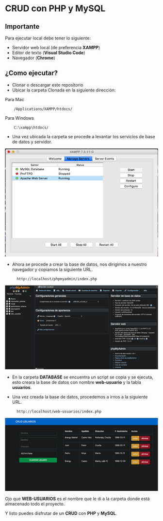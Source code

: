# CRUD con PHP y MySQL

## Importante

Para ejecutar local debe tener lo siguiente:

- Servidor web local (de preferencia **XAMPP**) 
- Editor de texto (**Visual Studio Code**)
- Navegador (**Chrome**)

## ¿Como ejecutar?

- Clonar o descargar este repositorio
- Ubicar la carpeta Clonada en la siguiente dirección:

 Para Mac

        /Applications/XAMPP/htdocs/

Para Windows

        C:\xampp\htdocs/

- Una vez ubicada la carpeta se procede a levantar los servicios de base de datos y servidor.

![](docs/xampp.png)

- Ahora se procede a crear la base de datos, nos dirigimos a nuestro navegador y copiamos la siguiente URL.

        http://localhost/phpmyadmin/index.php

![](docs/phpmyadmin.png)

- En la carpeta **DATABASE** se encuentra un script se copia y se ejecuta, esto creara la base de datos con nombre **web-usuario** y la tabla **usuarios**.

- Una vez creada la base de datos, procedemos a irnos a la siguiente URL.

        http://localhost/web-usuarios/index.php

![](docs/index.png)

Ojo que **WEB-USUARIOS** es el nombre que le di a la carpeta donde está almacenado todo el proyecto.

Y listo puedes disfrutar de un **CRUD** con **PHP** y **MySQL**.